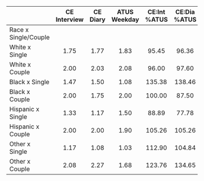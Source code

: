 
|                      | CE<br>Interview |  CE<br>Diary | ATUS<br>Weekday | CE:Int<br>%ATUS | CE:Dia<br>%ATUS |
| -------------------- | :----------: | :----------: | :----------: | :----------: | :----------: |
| Race x Single/Couple |              |              |              |              |              |
| White x Single       |         1.75 |         1.77 |         1.83 |        95.45 |        96.36 |
| White x Couple       |         2.00 |         2.03 |         2.08 |        96.00 |        97.60 |
| Black x Single       |         1.47 |         1.50 |         1.08 |       135.38 |       138.46 |
| Black x Couple       |         2.00 |         1.75 |         2.00 |       100.00 |        87.50 |
| Hispanic x Single    |         1.33 |         1.17 |         1.50 |        88.89 |        77.78 |
| Hispanic x Couple    |         2.00 |         2.00 |         1.90 |       105.26 |       105.26 |
| Other x Single       |         1.17 |         1.08 |         1.03 |       112.90 |       104.84 |
| Other x Couple       |         2.08 |         2.27 |         1.68 |       123.76 |       134.65 |

